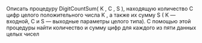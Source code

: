  Описать процедуру DigitCountSum( K , C , S ), находящую количество C
 цифр целого положительного числа K , а также их сумму S ( K — входной,
 C и S — выходные параметры целого типа). С помощью этой процедуры
 найти количество и сумму цифр для каждого из пяти данных целых чисел

